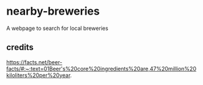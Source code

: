 # nearby-breweries
A webpage to search for local breweries

## credits
https://facts.net/beer-facts/#:~:text=01Beer's%20core%20ingredients%20are,47%20million%20kiloliters%20per%20year.